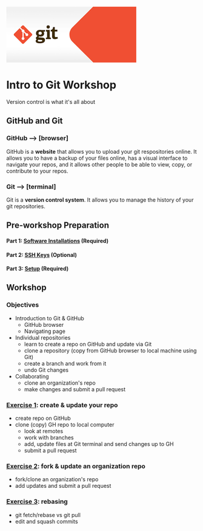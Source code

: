 ![git logo](./images/git.png)

# Intro to Git Workshop

Version control is what it's all about

## GitHub and Git

### GitHub    -->  [browser]

GitHub is a **website** that allows you to upload your git respositories online. It allows you to have a backup of your files online, has a visual interface to navigate your repos, and it allows other people to be able to view, copy, or contribute to your repos.

### Git     --> [terminal]

Git is a **version control system**. It allows you to manage the history of your git repositories.

## Pre-workshop Preparation

#### Part 1:  [Software Installations](./exercises/installs.md) (Required)

#### Part 2:  [SSH Keys](./exercises/ssh_keys.md) (Optional)

#### Part 3:  [Setup](./exercises/setup.md) (Required)

## Workshop

### Objectives

* Introduction to Git & GitHub
     - GitHub browser
     - Navigating page
* Individual repositories 
     - learn to create a repo on GitHub and update via Git
     - clone a repository (copy from GitHub browser to local machine using Git)
     - create a branch and work from it
     - undo Git changes
* Collaborating
     - clone an organization's repo
     - make changes and submit a pull request

### [Exercise 1](./exercises/exercise1.md): create & update your repo

- create repo on GitHub
- clone (copy) GH repo to local computer
  - look at remotes
  - work with branches
  - add, update files at Git terminal and send changes up to GH
  - submit a pull request

### [Exercise 2](./exercises/exercise2.md): fork & update an organization repo

- fork/clone an organization's repo
- add updates and submit a pull request

### [Exercise 3](./exercises/exercise3.md): rebasing

- git fetch/rebase vs git pull
- edit and squash commits